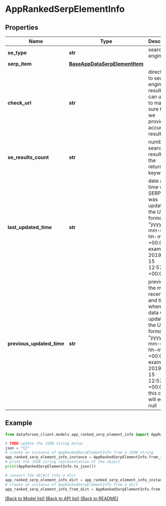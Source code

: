 # AppRankedSerpElementInfo


## Properties

Name | Type | Description | Notes
------------ | ------------- | ------------- | -------------
**se_type** | **str** | search engine type | [optional] 
**serp_item** | [**BaseAppDataSerpElementItem**](BaseAppDataSerpElementItem.md) |  | [optional] 
**check_url** | **str** | direct URL to search engine results you can use it to make sure that we provided accurate results | [optional] 
**se_results_count** | **str** | number of search results for the returned keyword | [optional] 
**last_updated_time** | **str** | date and time when SERP data was updated in the UTC format: “yyyy-mm-dd hh-mm-ss +00:00” example: 2019-11-15 12:57:46 +00:00 | [optional] 
**previous_updated_time** | **str** | previous to the most recent date and time when SERP data was updated in the UTC format: “yyyy-mm-dd hh-mm-ss +00:00” example: 2019-10-15 12:57:46 +00:00; in this case, will equal null | [optional] 

## Example

```python
from dataforseo_client.models.app_ranked_serp_element_info import AppRankedSerpElementInfo

# TODO update the JSON string below
json = "{}"
# create an instance of AppRankedSerpElementInfo from a JSON string
app_ranked_serp_element_info_instance = AppRankedSerpElementInfo.from_json(json)
# print the JSON string representation of the object
print(AppRankedSerpElementInfo.to_json())

# convert the object into a dict
app_ranked_serp_element_info_dict = app_ranked_serp_element_info_instance.to_dict()
# create an instance of AppRankedSerpElementInfo from a dict
app_ranked_serp_element_info_from_dict = AppRankedSerpElementInfo.from_dict(app_ranked_serp_element_info_dict)
```
[[Back to Model list]](../README.md#documentation-for-models) [[Back to API list]](../README.md#documentation-for-api-endpoints) [[Back to README]](../README.md)


